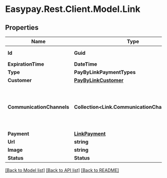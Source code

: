 # Easypay.Rest.Client.Model.Link

## Properties

Name | Type | Description | Notes
------------ | ------------- | ------------- | -------------
**Id** | **Guid** |  | [optional] [readonly] 
**ExpirationTime** | **DateTime** |  | [optional] 
**Type** | **PayByLinkPaymentTypes** |  | [optional] 
**Customer** | [**PayByLinkCustomer**](PayByLinkCustomer.md) |  | [optional] 
**CommunicationChannels** | **Collection&lt;Link.CommunicationChannelsEnum&gt;** | the communication channels to where the final customer link should be forwarded | [optional] 
**Payment** | [**LinkPayment**](LinkPayment.md) |  | [optional] 
**Url** | **string** |  | [optional] 
**Image** | **string** |  | [optional] 
**Status** | **Status** |  | [optional] 

[[Back to Model list]](../README.md#documentation-for-models) [[Back to API list]](../README.md#documentation-for-api-endpoints) [[Back to README]](../README.md)

